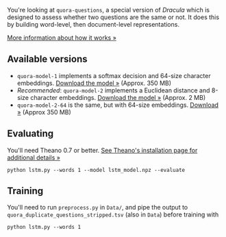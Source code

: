 You're looking at <code>quora-questions</code>, a special version of *Dracula* which is designed to assess whether two questions are the same or not. It does this by building word-level, then document-level representations.

[More information about how it works &raquo;](https://medium.com/@sentimentron/tackling-the-quora-questions-dataset-43666c74bb0e)

## Available versions
* <code>quora-model-1</code> implements a softmax decision and 64-size character embeddings. [Download the model &raquo;](http://dracula.sentimentron.co.uk/quora-models/quora-model-1.npz) (Approx. 350 MB)
* *Recommended*: <code>quora-model-2</code> implements a Euclidean distance and 8-size character embeddings. [Download the model &raquo;](http://dracula.sentimentron.co.uk/quora-models/quora-model-2-8.npz) (Approx. 2 MB)
* <code>quora-model-2-64</code> is the same, but with 64-size embeddings. [Download &raquo;](http://dracula.sentimentron.co.uk/quora-models/quora-model-2-64.npz) (Approx 350 MB)

## Evaluating
You'll need Theano 0.7 or better. [See Theano's installation page for additional details &raquo;](http://deeplearning.net/software/theano/install.html)

    python lstm.py --words 1 --model lstm_model.npz --evaluate
    
## Training
You'll need to run `preprocess.py` in `Data/`, and pipe the output to `quora_duplicate_questions_stripped.tsv` (also in `Data`) before training with

    python lstm.py --words 1
